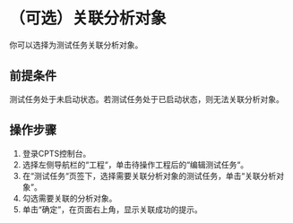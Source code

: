 # （可选）关联分析对象<a name="cpts_01_0050"></a>

你可以选择为测试任务关联分析对象。

## 前提条件<a name="section436035012413"></a>

测试任务处于未启动状态。若测试任务处于已启动状态，则无法关联分析对象。

## 操作步骤<a name="section1067881611429"></a>

1.  登录CPTS控制台。
2.  选择左侧导航栏的“工程“，单击待操作工程后的“编辑测试任务“。
3.  在“测试任务“页签下，选择需要关联分析对象的测试任务，单击“关联分析对象”。
4.  勾选需要关联的分析对象。
5.  单击“确定”，在页面右上角，显示关联成功的提示。

